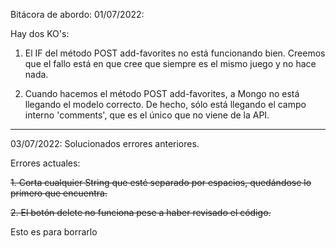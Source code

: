 Bitácora de abordo:
01/07/2022:

Hay dos KO's:

1. El IF del método POST add-favorites no está funcionando bien. Creemos que el fallo está en que cree que siempre es el mismo juego y no hace nada.

2. Cuando hacemos el método POST add-favorites, a Mongo no está llegando el modelo correcto. De hecho, sólo está llegando el campo interno 'comments', que es el único que no viene de la API.

---

03/07/2022:
Solucionados errores anteriores.

Errores actuales:

~~1. Corta cualquier String que esté separado por espacios, quedándose lo primero que encuentra.~~

~~2. El botón delete no funciona pese a haber revisado el código.~~



Esto es para borrarlo
